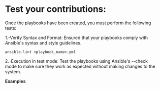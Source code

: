 # Test your contributions:
Once the playbooks have been created, you must perform the following tests:

1.-Verify Syntax and Format: Ensured that your playbooks comply with Ansible's syntax and style guidelines.
	
	ansible-lint <playbook_name>.yml

2.-Execution in test mode: Test the playbooks using Ansible's --check mode to make sure they work as expected without making changes to the system.

**Examples**
